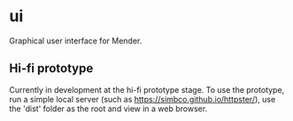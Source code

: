 # ui
Graphical user interface for Mender.

## Hi-fi prototype

Currently in development at the hi-fi prototype stage. To use the prototype, run a simple local server (such as https://simbco.github.io/httpster/), use the 'dist' folder as the root and view in a web browser.